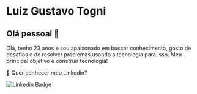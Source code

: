 # Luiz Gustavo Togni 

## Olá pessoal 👋
Olá, tenho 23 anos e sou apaixonado em buscar conhecimento, gosto de desafios e de resolver problemas usando a tecnologia para isso. Meu principal objetivo é construir tecnologia!

💬 Quer conhecer meu Linkedin? 

[![Linkedin Badge](https://img.shields.io/badge/-LinkedIn-blue?style=flat-square&logo=Linkedin&logoColor=white&link=https://www.linkedin.com/in/luizgustavotogni)](https://www.linkedin.com/in/luizgustavotogni)


